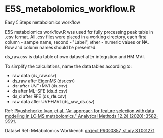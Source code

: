 # E5S_metabolomics_workflow.R
Easy 5 Steps metabolomics workflow

E5S metabolomics workflow.R was used for fully processing peak table in .csv format. All .csv files were placed in a working directory, each first column - sample name, second - "Label", other - numeric values or NA. Row and column names should be presented.

ds_raw.csv is data table of own dataset after integration and HM MVI.

To simplify the calculations, name the data tables according to:
- raw data (ds_raw.csv)
- ds_raw after EigenMS (dsr.csv)
- dsr after UVF+MVI (ds.csv)
- ds after ML+SFE (ds_d.csv)
- ds_d after RFE (ds_rfe.csv)
- raw data after UVF+MVI (ds_raw_ds.csv)

Ref:
[Plyushchenko Ivan, et al. "An approach for feature selection with data modelling in LC-MS metabolomics." Analytical Methods 12.28 (2020): 3582-3591.](https://pubs.rsc.org/en/content/articlelanding/2020/ay/d0ay00204f#!divAbstract)

Dataset Ref:
Metabolomics Workbench [project PR000857, study ST001271](https://www.metabolomicsworkbench.org/data/DRCCMetadata.php?Mode=Project&ProjectID=PR000857)
